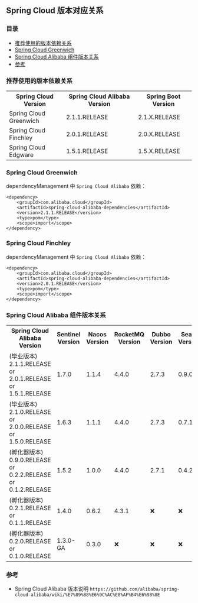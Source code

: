 ## Spring Cloud 版本对应关系

### 目录
* [推荐使用的版本依赖关系](#推荐使用的版本依赖关系)
* [Spring Cloud Greenwich](#Spring-Cloud-Greenwich)
* [Spring Cloud Alibaba 组件版本关系](#Spring-Cloud-Alibaba-组件版本关系)
* [参考](#参考)

### 推荐使用的版本依赖关系
<table>
  <tr><th>Spring Cloud Version</th><th>Spring Cloud Alibaba Version</th><th>Spring Boot Version</th></tr>
  <tr><td>Spring Cloud Greenwich</td><td>2.1.1.RELEASE</td><td>2.1.X.RELEASE</td></tr>
  <tr><td>Spring Cloud Finchley</td><td>2.0.1.RELEASE</td><td>2.0.X.RELEASE</td></tr>
  <tr><td>Spring Cloud Edgware</td><td>1.5.1.RELEASE</td><td>1.5.X.RELEASE</td></tr>
</table>

### Spring Cloud Greenwich
dependencyManagement 中 `Spring Cloud Alibaba` 依赖：
```text
<dependency>
    <groupId>com.alibaba.cloud</groupId>
    <artifactId>spring-cloud-alibaba-dependencies</artifactId>
    <version>2.1.1.RELEASE</version>
    <type>pom</type>
    <scope>import</scope>
</dependency>
```

### Spring Cloud Finchley
dependencyManagement 中 `Spring Cloud Alibaba` 依赖：
```text
<dependency>
    <groupId>com.alibaba.cloud</groupId>
    <artifactId>spring-cloud-alibaba-dependencies</artifactId>
    <version>2.0.1.RELEASE</version>
    <type>pom</type>
    <scope>import</scope>
</dependency>
```

### Spring Cloud Alibaba 组件版本关系
<table>
  <tr><th>Spring Cloud Alibaba Version</th><th>Sentinel Version</th><th>Nacos Version</th><th>RocketMQ Version</th><th>Dubbo Version</th><th>Seata Version</th></tr>
  <tr><td>(毕业版本) 2.1.1.RELEASE or 2.0.1.RELEASE or 1.5.1.RELEASE</td><td>1.7.0</td><td>1.1.4</td><td>4.4.0</td><td>2.7.3</td><td>0.9.0</td></tr>
  <tr><td>(毕业版本) 2.1.0.RELEASE or 2.0.0.RELEASE or 1.5.0.RELEASE</td><td>1.6.3</td><td>1.1.1</td><td>4.4.0</td><td>2.7.3</td><td>0.7.1</td></tr>
  <tr><td>(孵化器版本) 0.9.0.RELEASE or 0.2.2.RELEASE or 0.1.2.RELEASE</td><td>1.5.2</td><td>1.0.0</td><td>4.4.0</td><td>2.7.1</td><td>0.4.2</td></tr>
  <tr><td>(孵化器版本) 0.2.1.RELEASE or 0.1.1.RELEASE</td><td>1.4.0</td><td>0.6.2</td><td>4.3.1</td><td>❌</td><td>❌</td></tr>
  <tr><td>(孵化器版本) 0.2.0.RELEASE or 0.1.0.RELEASE</td><td>1.3.0-GA</td><td>0.3.0</td><td>❌</td><td>❌</td><td>❌</td></tr>
</table>

### 参考
* Spring Cloud Alibaba 版本说明 `https://github.com/alibaba/spring-cloud-alibaba/wiki/%E7%89%88%E6%9C%AC%E8%AF%B4%E6%98%8E`
